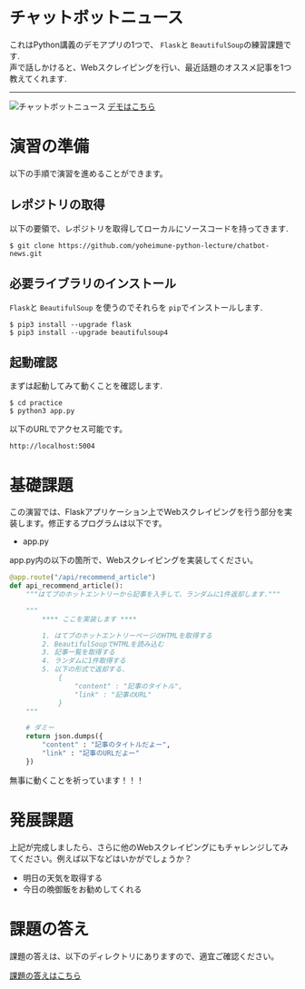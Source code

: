 # チャットボットニュース
これはPython講義のデモアプリの1つで、 `Flask`と `BeautifulSoup`の練習課題です.  
声で話しかけると、Webスクレイピングを行い、最近話題のオススメ記事を1つ教えてくれます.  
***
![チャットボットニュース](https://raw.githubusercontent.com/yoheimune-python-lecture/chatbot-news/image/resources/screenshot.png)
[デモはこちら](http://demo-chatbot-news.paint-ink.com/)  


# 演習の準備
以下の手順で演習を進めることができます。
## レポジトリの取得
以下の要領で、レポジトリを取得してローカルにソースコードを持ってきます.
```
$ git clone https://github.com/yoheimune-python-lecture/chatbot-news.git
```
## 必要ライブラリのインストール
`Flask`と `BeautifulSoup` を使うのでそれらを `pip`でインストールします.
```
$ pip3 install --upgrade flask
$ pip3 install --upgrade beautifulsoup4
```
## 起動確認
まずは起動してみて動くことを確認します.
```
$ cd practice
$ python3 app.py
```
以下のURLでアクセス可能です。
```
http://localhost:5004
```

# 基礎課題
この演習では、Flaskアプリケーション上でWebスクレイピングを行う部分を実装します。修正するプログラムは以下です。  
- app.py

app.py内の以下の箇所で、Webスクレイピングを実装してください。
```python
@app.route("/api/recommend_article")
def api_recommend_article():
    """はてブのホットエントリーから記事を入手して、ランダムに1件返却します."""

    """
        **** ここを実装します ****

        1. はてブのホットエントリーページのHTMLを取得する
        2. BeautifulSoupでHTMLを読み込む
        3. 記事一覧を取得する
        4. ランダムに1件取得する
        5. 以下の形式で返却する.
            {
                "content" : "記事のタイトル",
                "link" : "記事のURL"
            }
    """

    # ダミー
    return json.dumps({
        "content" : "記事のタイトルだよー",
        "link" : "記事のURLだよー"
    })
```
無事に動くことを祈っています！！！  

# 発展課題
上記が完成しましたら、さらに他のWebスクレイピングにもチャレンジしてみてください。例えば以下などはいかがでしょうか？
* 明日の天気を取得する  
* 今日の晩御飯をお勧めしてくれる  

# 課題の答え
課題の答えは、以下のディレクトリにありますので、適宜ご確認ください。  

[課題の答えはこちら](https://github.com/yoheimune-python-lecture/chatbot-news/tree/master/answer)  
